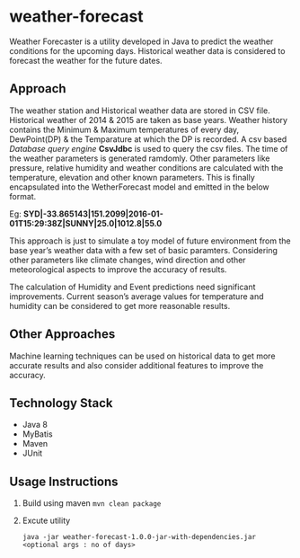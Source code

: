 # weather-forecast
Weather Forecaster is a utility developed in Java to predict the weather conditions for the upcoming days. Historical weather data is considered to forecast the weather for the future dates.

## Approach
The weather station and Historical weather data are stored in CSV file.  Historical weather of 2014 & 2015 are taken as base years. Weather history contains the Minimum &  Maximum temperatures of every day, DewPoint(DP) & the Temparature at which the DP is recorded.  A csv based _Database query engine_ **CsvJdbc** is used to query the csv files.  The time of the weather parameters is generated ramdomly. Other parameters like pressure, relative humidity and weather conditions are calculated with the temperature, elevation and other known parameters. This is finally encapsulated into the WetherForecast model and emitted in the below format.


Eg: **SYD|-33.865143|151.2099|2016-01-01T15:29:38Z|SUNNY|25.0|1012.8|55.0**

This approach is just to simulate a toy model of future environment from the base year’s weather data with a few set of basic paramters. Considering other parameters like climate changes, wind direction and other meteorological aspects to improve the accuracy of results. 

The calculation of Humidity and Event predictions need significant improvements. Current season’s average values for temperature and humidity can be considered to get more reasonable results.

## Other Approaches
Machine learning techniques can be used on historical data to get more accurate results and also consider additional features to improve the accuracy.

## Technology Stack
* Java 8
* MyBatis
* Maven
* JUnit

## Usage Instructions
1. Build using maven 
    ```mvn clean package```

2. Excute utility
    ```cd target
    java -jar weather-forecast-1.0.0-jar-with-dependencies.jar <optional args : no of days>
